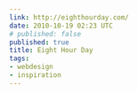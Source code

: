 ```yaml
---
link: http://eighthourday.com/
date: 2010-10-19 02:23 UTC
# published: false
published: true
title: Eight Hour Day
tags:
- webdesign
- inspiration
---
```



